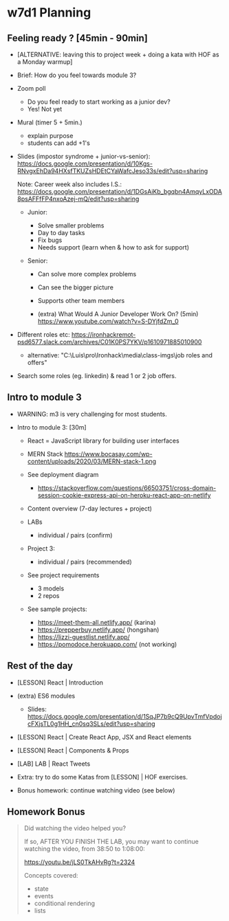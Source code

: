 
# w7d1 Planning

<!-- 

Status: complete

Notes:
- Section "feeling ready" took a bit of time. Can be good to leave it for end of day or maybe during project week (today we introduce important concepts).
- w7d2 is challenging. Try to make further progress today so that tomorrow is not so heavy.

-->




## Feeling ready ? [45min - 90min]

- [ALTERNATIVE: leaving this to project week + doing a kata with HOF as a Monday warmup]

- Brief: How do you feel towards module 3?


- Zoom poll
  - Do you feel ready to start working as a junior dev?
  - Yes! Not yet

- Mural (timer 5 + 5min.)
    - explain purpose
    - students can add +1's

- Slides (impostor syndrome + junior-vs-senior): 
  https://docs.google.com/presentation/d/10Kgs-RNvgxEhDa94HXsfTKUZsHDEtCYaWafcJeso33s/edit?usp=sharing
 
  Note: Career week also includes I.S.:
  https://docs.google.com/presentation/d/1DGsAiKb_bgqbn4AmqyLxODA8psAFFfFP4nxoAzej-mQ/edit?usp=sharing



  - Junior:
    - Solve smaller problems
    - Day to day tasks
    - Fix bugs
    - Needs support (learn when & how to ask for support)

  - Senior:
    - Can solve more complex problems
    - Can see the bigger picture
    - Supports other team members



    - (extra) What Would A Junior Developer Work On? (5min)
    https://www.youtube.com/watch?v=S-DYjfdZm_0


    
- Different roles etc:
  https://ironhackremot-psd6577.slack.com/archives/C01K0PS7YKV/p1610971885010900
  - alternative: "C:\Luis\pro\Ironhack\media\class-imgs\job roles and offers"


- Search some roles (eg. linkedin) & read 1 or 2 job offers.



## Intro to module 3

- WARNING: m3 is very challenging for most students.


- Intro to module 3: [30m]

  - React = JavaScript library for building user interfaces

  - MERN Stack
    https://www.bocasay.com/wp-content/uploads/2020/03/MERN-stack-1.png


  - See deployment diagram
    - https://stackoverflow.com/questions/66503751/cross-domain-session-cookie-express-api-on-heroku-react-app-on-netlify

  - Content overview (7-day lectures + project)

  - LABs
    - individual / pairs (confirm)

  - Project 3:
    - individual / pairs (recommended)

  - See project requirements
    - 3 models
    - 2 repos

  - See sample projects:
    - https://meet-them-all.netlify.app/ (karina)
    - https://prepperbuy.netlify.app/ (hongshan)
    - https://lizzi-guestlist.netlify.app/
    - https://pomodoce.herokuapp.com/ (not working)



## Rest of the day

- [LESSON] React | Introduction

- (extra) ES6 modules
  - Slides: https://docs.google.com/presentation/d/1SqJP7b9cQ9UpvTmfVpdojcFXjsTL0g1HH_cn0sq3SLs/edit?usp=sharing

- [LESSON] React | Create React App, JSX and React elements

- [LESSON] React | Components & Props

- [LAB] LAB | React Tweets

- Extra: try to do some Katas from [LESSON] | HOF exercises.

- Bonus homework: continue watching video (see below)



## Homework Bonus

> Did watching the video helped you?
> 
> If so, AFTER YOU FINISH THE LAB, you may want to continue watching the video, from 38:50 to 1:08:00:
> 
> https://youtu.be/jLS0TkAHvRg?t=2324
> 
> Concepts covered:
> - state 
> - events
> - conditional rendering 
> - lists



